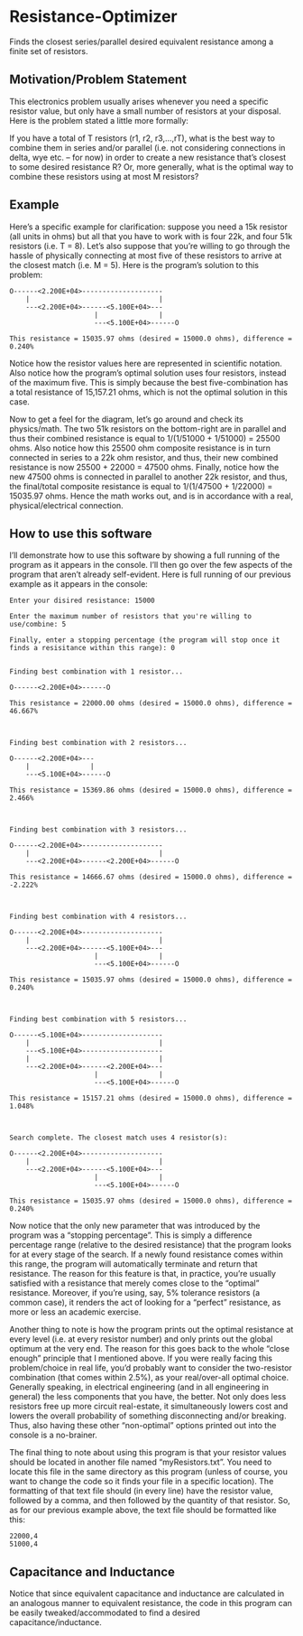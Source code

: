 # Resistance-Optimizer
Finds the closest series/parallel desired equivalent resistance among a finite set of resistors.

## Motivation/Problem Statement
This electronics problem usually arises whenever you need a specific resistor value, but only have a small number of resistors at your disposal.  Here is the problem stated a little more formally:

If you have a total of T resistors (r1, r2, r3,…,rT), what is the best way to combine them in series and/or parallel (i.e. not considering connections in delta, wye etc. – for now) in order to create a new resistance that’s closest to some desired resistance R? Or, more generally, what is the optimal way to combine these resistors using at most M resistors?

## Example

Here’s a specific example for clarification: suppose you need a 15k resistor (all units in ohms) but all that you have to work with is four 22k, and four 51k resistors (i.e. T = 8). Let’s also suppose that you’re willing to go through the hassle of physically connecting at most five of these resistors to arrive at the closest match (i.e. M = 5). Here is the program’s solution to this problem:

```
O------<2.200E+04>--------------------
    |                                |
    ---<2.200E+04>------<5.100E+04>---
                     |               |
                     ---<5.100E+04>------O
                     
This resistance = 15035.97 ohms (desired = 15000.0 ohms), difference = 0.240%                      
```

Notice how the resistor values here are represented in scientific notation. Also notice how the program’s optimal solution uses four resistors, instead of the maximum five. This is simply because the best five-combination has a total resistance of 15,157.21 ohms, which is not the optimal solution in this case.

Now to get a feel for the diagram, let’s go around and check its physics/math. The two 51k resistors on the bottom-right are in parallel and thus their combined resistance is equal to 1/(1/51000 + 1/51000) = 25500 ohms. Also notice how this 25500 ohm composite resistance is in turn connected in series to a 22k ohm resistor, and thus, their new combined resistance is now 25500 + 22000 = 47500 ohms. Finally, notice how the new 47500 ohms is connected in parallel to another 22k resistor, and thus, the final/total composite resistance is equal to 1/(1/47500 + 1/22000) = 15035.97 ohms. Hence the math works out, and is in accordance with a real, physical/electrical connection.

## How to use this software
I’ll demonstrate how to use this software by showing a full running of the program as it appears in the console. I’ll then go over the few aspects of the program that aren’t already self-evident. Here is full running of our previous example as it appears in the console: 
```
Enter your disired resistance: 15000

Enter the maximum number of resistors that you're willing to use/combine: 5

Finally, enter a stopping percentage (the program will stop once it finds a resisitance within this range): 0


Finding best combination with 1 resistor...

O------<2.200E+04>------O
    
This resistance = 22000.00 ohms (desired = 15000.0 ohms), difference = 46.667% 



Finding best combination with 2 resistors...

O------<2.200E+04>---
    |               |
    ---<5.100E+04>------O
    
This resistance = 15369.86 ohms (desired = 15000.0 ohms), difference = 2.466% 



Finding best combination with 3 resistors...

O------<2.200E+04>--------------------
    |                                |
    ---<2.200E+04>------<2.200E+04>------O
    
This resistance = 14666.67 ohms (desired = 15000.0 ohms), difference = -2.222% 



Finding best combination with 4 resistors...

O------<2.200E+04>--------------------
    |                                |
    ---<2.200E+04>------<5.100E+04>---
                     |               |
                     ---<5.100E+04>------O
    
This resistance = 15035.97 ohms (desired = 15000.0 ohms), difference = 0.240% 



Finding best combination with 5 resistors...

O------<5.100E+04>--------------------
    |                                |
    ---<5.100E+04>--------------------
    |                                |
    ---<2.200E+04>------<2.200E+04>---
                     |               |
                     ---<5.100E+04>------O
    
This resistance = 15157.21 ohms (desired = 15000.0 ohms), difference = 1.048% 



Search complete. The closest match uses 4 resistor(s):

O------<2.200E+04>--------------------
    |                                |
    ---<2.200E+04>------<5.100E+04>---
                     |               |
                     ---<5.100E+04>------O
    
This resistance = 15035.97 ohms (desired = 15000.0 ohms), difference = 0.240% 
```
Now notice that the only new parameter that was introduced by the program was a “stopping percentage”. This is simply a difference percentage range (relative to the desired resistance) that the program looks for at every stage of the search. If a newly found resistance comes within this range, the program will automatically terminate and return that resistance. The reason for this feature is that, in practice, you’re usually satisfied with a resistance that merely comes close to the “optimal” resistance.  Moreover, if you’re using, say, 5% tolerance resistors (a common case), it renders the act of looking for a “perfect” resistance, as more or less an academic exercise.

Another thing to note is how the program prints out the optimal resistance at every level (i.e. at every resistor number) and only prints out the global optimum at the very end. The reason for this goes back to the whole “close enough” principle that I mentioned above. If you were really facing this problem/choice in real life, you’d probably want to consider the two-resistor combination (that comes within 2.5%), as your real/over-all optimal choice. Generally speaking, in electrical engineering (and in all engineering in general) the less components that you have, the better. Not only does less resistors free up more circuit real-estate, it simultaneously lowers cost and lowers the overall probability of something disconnecting and/or breaking. Thus, also having these other “non-optimal” options printed out into the console is a no-brainer.

The final thing to note about using this program is that your resistor values should be located in another file named “myResistors.txt”. You need to locate this file in the same directory as this program (unless of course, you want to change the code so it finds your file in a specific location). The formatting of that text file should (in every line) have the resistor value, followed by a comma, and then followed by the quantity of that resistor. So, as for our previous example above, the text file should be formatted like this:

```
22000,4
51000,4
```

## Capacitance and Inductance

Notice that since equivalent capacitance and inductance are calculated in an analogous manner to equivalent resistance, the code in this program can be easily tweaked/accommodated to find a desired capacitance/inductance.  
